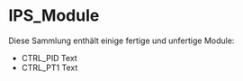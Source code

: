 # IPS_Module
Diese Sammlung enthält einige fertige und unfertige Module:
- CTRL_PID Text
- CTRL_PT1 Text
